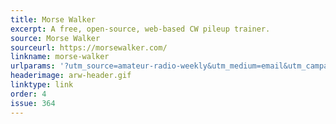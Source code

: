 ```yaml
---
title: Morse Walker
excerpt: A free, open-source, web-based CW pileup trainer.
source: Morse Walker
sourceurl: https://morsewalker.com/
linkname: morse-walker
urlparams: '?utm_source=amateur-radio-weekly&utm_medium=email&utm_campaign=newsletter'
headerimage: arw-header.gif
linktype: link
order: 4
issue: 364
---
```

